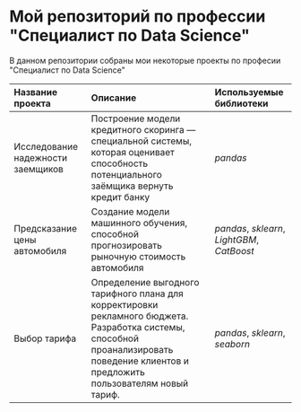 # Мой репозиторий по профессии "Специалист по Data Science"
В данном репозитории собраны мои некоторые проекты по професии "Специалист по Data Science"

| Название проекта | Описание | Используемые библиотеки | 
| :---------------------- | :---------------------- | :---------------------- |
| Исследование надежности заемщиков| Построение модели кредитного скоринга — специальной системы, которая оценивает способность потенциального заёмщика вернуть кредит банку| *pandas* |
| Предсказание цены автомобиля| Создание модели машинного обучения, способной прогнозировать рыночную стоимость автомобиля| *pandas*, *sklearn*, *LightGBM*, *CatBoost* |
| Выбор тарифа| Определение выгодного тарифного плана для корректировки рекламного бюджета. Разработка системы, способной проанализировать поведение клиентов и предложить пользователям новый тариф.| *pandas*, *sklearn*, *seaborn* |
